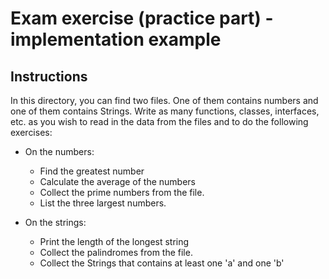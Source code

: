# Exam exercise (practice part) - implementation example

## Instructions

In this directory, you can find two files.
One of them contains numbers and one of them
contains Strings.
Write as many functions, classes, interfaces, etc.
as you wish to read in the data from the files and
to do the following exercises:

- On the numbers:
  - Find the greatest number
  - Calculate the average of the numbers
  - Collect the prime numbers from the file.
  - List the three largest numbers.

- On the strings:
  - Print the length of the longest string
  - Collect the palindromes from the file.
  - Collect the Strings that contains at least one 'a' and one 'b'
